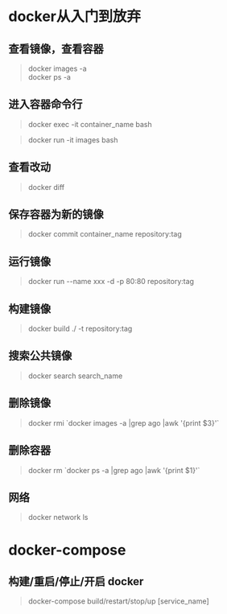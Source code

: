 # docker从入门到放弃

## 查看镜像，查看容器

> docker images -a  
> docker ps -a

## 进入容器命令行

> docker exec -it container_name bash

> docker run -it images bash
 
## 查看改动

> docker diff

## 保存容器为新的镜像

> docker commit container_name repository:tag

## 运行镜像

> docker run --name xxx -d -p 80:80 repository:tag

## 构建镜像

> docker build ./ -t repository:tag

## 搜索公共镜像

> docker search search_name

## 删除镜像

> docker rmi \`docker images -a |grep ago |awk '{print $3}'\`

## 删除容器

> docker rm \`docker ps -a |grep ago |awk '{print $1}'\`

## 网络

> docker network ls

# docker-compose

## 构建/重启/停止/开启 docker

> docker-compose build/restart/stop/up [service_name]



